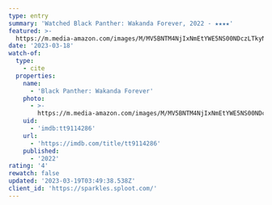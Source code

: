 ```yaml
---
type: entry
summary: 'Watched Black Panther: Wakanda Forever, 2022 - ★★★★'
featured: >-
  https://m.media-amazon.com/images/M/MV5BNTM4NjIxNmEtYWE5NS00NDczLTkyNWQtYThhNmQyZGQzMjM0XkEyXkFqcGdeQXVyODk4OTc3MTY@._V1_SX300.jpg
date: '2023-03-18'
watch-of:
  type:
    - cite
  properties:
    name:
      - 'Black Panther: Wakanda Forever'
    photo:
      - >-
        https://m.media-amazon.com/images/M/MV5BNTM4NjIxNmEtYWE5NS00NDczLTkyNWQtYThhNmQyZGQzMjM0XkEyXkFqcGdeQXVyODk4OTc3MTY@._V1_SX300.jpg
    uid:
      - 'imdb:tt9114286'
    url:
      - 'https://imdb.com/title/tt9114286'
    published:
      - '2022'
rating: '4'
rewatch: false
updated: '2023-03-19T03:49:38.538Z'
client_id: 'https://sparkles.sploot.com/'
---
```


